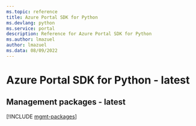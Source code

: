 ```yaml
---
ms.topic: reference
title: Azure Portal SDK for Python
ms.devlang: python
ms.service: portal
description: Reference for Azure Portal SDK for Python
ms.author: lmazuel
author: lmazuel
ms.data: 08/09/2022
---
```

# Azure Portal SDK for Python - latest

## Management packages - latest
[!INCLUDE [mgmt-packages](portal-mgmt-index.md)]